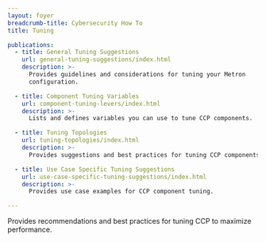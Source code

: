 ```yaml
---
layout: foyer
breadcrumb-title: Cybersecurity How To
title: Tuning

publications:
  - title: General Tuning Suggestions
    url: general-tuning-suggestions/index.html
    description: >-
      Provides guidelines and considerations for tuning your Metron
      configuration.

  - title: Component Tuning Variables
    url: component-tuning-levers/index.html
    description: >-
      Lists and defines variables you can use to tune CCP components.

  - title: Tuning Topologies
    url: tuning-topologies/index.html
    description: >-
      Provides suggestions and best practices for tuning CCP components.

  - title: Use Case Specific Tuning Suggestions
    url: use-case-specific-tuning-suggestions/index.html
    description: >-
      Provides use case examples for CCP component tuning.

---
```


Provides recommendations and best practices for tuning CCP to maximize
performance.
